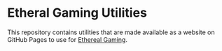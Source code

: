 # Etheral Gaming Utilities

This repository contains utilities that are made available
as a website on GitHub Pages to use for 
[Ethereal Gaming](http://ethereal-gaming.com/).
